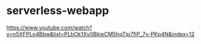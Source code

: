 # serverless-webapp
https://www.youtube.com/watch?v=n5XFPLo4Bbw&list=PLbOk1Xv0BkieCM5hqTlp7fiP_7y-PKp4N&index=12
